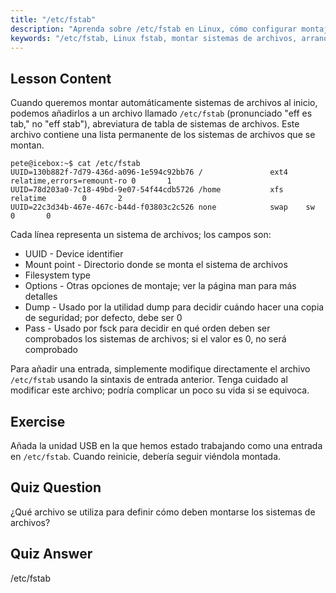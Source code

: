 ```yaml
---
title: "/etc/fstab"
description: "Aprenda sobre /etc/fstab en Linux, cómo configurar montajes de sistemas de archivos al inicio y gestionar entradas de dispositivos. ¡Comprenda fstab para principiantes!"
keywords: "/etc/fstab, Linux fstab, montar sistemas de archivos, arranque de Linux, tutorial de fstab, principiante, guía"
---
```


## Lesson Content

Cuando queremos montar automáticamente sistemas de archivos al inicio, podemos añadirlos a un archivo llamado `/etc/fstab` (pronunciado "eff es tab," no "eff stab"), abreviatura de tabla de sistemas de archivos. Este archivo contiene una lista permanente de los sistemas de archivos que se montan.

```plaintext
pete@icebox:~$ cat /etc/fstab
UUID=130b882f-7d79-436d-a096-1e594c92bb76 /               ext4    relatime,errors=remount-ro 0       1
UUID=78d203a0-7c18-49bd-9e07-54f44cdb5726 /home           xfs     relatime        0       2
UUID=22c3d34b-467e-467c-b44d-f03803c2c526 none            swap    sw              0       0
```

Cada línea representa un sistema de archivos; los campos son:

- UUID - Device identifier
- Mount point - Directorio donde se monta el sistema de archivos
- Filesystem type
- Options - Otras opciones de montaje; ver la página man para más detalles
- Dump - Usado por la utilidad dump para decidir cuándo hacer una copia de seguridad; por defecto, debe ser 0
- Pass - Usado por fsck para decidir en qué orden deben ser comprobados los sistemas de archivos; si el valor es 0, no será comprobado

Para añadir una entrada, simplemente modifique directamente el archivo `/etc/fstab` usando la sintaxis de entrada anterior. Tenga cuidado al modificar este archivo; podría complicar un poco su vida si se equivoca.

## Exercise

Añada la unidad USB en la que hemos estado trabajando como una entrada en `/etc/fstab`. Cuando reinicie, debería seguir viéndola montada.

## Quiz Question

¿Qué archivo se utiliza para definir cómo deben montarse los sistemas de archivos?

## Quiz Answer

/etc/fstab
